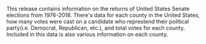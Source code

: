 This release contains information on the returns of United States Senate elections from 1976-2018. There's data for each county in the United States, how many votes were cast on a candidate who represtend their political party(i.e. Democrat, Republican, etc.), and total votes for each county. Included in this data is also various information on each county.
